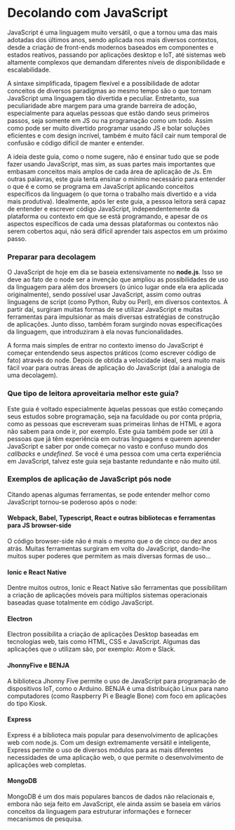 # Decolando com JavaScript

JavaScript é uma linguagem muito versátil, o que a tornou uma das mais adotadas dos últimos anos, sendo aplicada nos mais diversos contextos, desde a criação de front-ends modernos baseados em componentes e estados reativos, passando por aplicações desktop e IoT, até sistemas web altamente complexos que demandam diferentes níveis de disponibilidade e escalabilidade.

A sintaxe simplificada, tipagem flexível e a possibilidade de adotar conceitos de diversos paradigmas ao mesmo tempo são o que tornam JavaScript uma linguagem tão divertida e peculiar. Entretanto, sua peculiaridade abre margem para uma grande barreira de adoção, especialmente para aquelas pessoas que estão dando seus primeiros passos, seja somente em JS ou na programação como um todo. Assim como pode ser muito divertido programar usando JS e bolar soluções eficientes e com design incrível, também é muito fácil cair num temporal de confusão e código difícil de manter e entender.

A ideia deste guia, como o nome sugere, não é ensinar tudo que se pode fazer usando JavaScript, mas sim, as suas partes mais importantes que embasam conceitos mais amplos de cada área de aplicação de Js. Em outras palavras, este guia tenta ensinar o mínimo necessário para entender o que é e como se programa em JavaScript aplicando conceitos específicos da linguagem \(o que torna o trabalho mais divertido e a vida mais produtiva\). Idealmente, após ler este guia, a pessoa leitora será capaz de entender e escrever código JavaScript, independentemente da plataforma ou contexto em que se está programando, e apesar de os aspectos específicos de cada uma dessas plataformas ou contextos não serem cobertos aqui, não será difícil aprender tais aspectos em um próximo passo.

### Preparar para decolagem

O JavaScript de hoje em dia se baseia extensivamente no **node.js**. Isso se deve ao fato de o node ser a invenção que ampliou as possibilidades de uso da linguagem para além dos browsers \(o único lugar onde ela era aplicada originalmente\), sendo possível usar JavaScript, assim como outras linguagens de script \(como Python, Ruby ou Perl\), em diversos contextos.  À partir daí, surgiram muitas formas de se utilizar JavaScript e muitas ferramentas para impulsionar as mais diversas estratégias de construção de aplicações. Junto disso, também foram surgindo novas especificações da linguagem, que introduziram à ela novas funcionalidades.

A forma mais simples de entrar no contexto imenso do JavaScript é começar entendendo seus aspectos práticos \(como escrever código de fato\) através do node. Depois de obtida a velocidade ideal, será muito mais fácil voar para outras áreas de aplicação do JavaScript \(daí a analogia de uma decolagem\).

### Que tipo de leitora aproveitaria melhor este guia?

Este guia é voltado especialmente àquelas pessoas que estão começando seus estudos sobre programação, seja na faculdade ou por conta própria, como as pessoas que escreveram suas primeiras linhas de HTML e agora não sabem para onde ir, por exemplo. Este guia também pode ser útil à pessoas que já têm experiência em outras linguagens e querem aprender JavaScript e saber por onde começar no vasto e confuso mundo dos _callbacks_ e _undefined_. Se você é uma pessoa com uma certa experiência em JavaScript, talvez este guia seja bastante redundante e não muito útil.

### Exemplos de aplicação de JavaScript pós node

Citando apenas algumas ferramentas, se pode entender melhor como JavaScript tornou-se poderoso após o node:

#### Webpack, Babel, Typescript, React e outras bibliotecas e ferramentas para JS browser-side

O código browser-side não é mais o mesmo que o de cinco ou dez anos atrás. Muitas ferramentas surgiram em volta do JavaScript, dando-lhe muitos super poderes que permitem as mais diversas formas de uso... 

#### **Ionic e React Native**

Dentre muitos outros, Ionic e React Native são ferramentas que possibilitam a criação de aplicações móveis para múltiplos sistemas operacionais baseadas quase totalmente em código JavaScript.

#### Electron

Electron possibilita a criação de aplicações Desktop baseadas em tecnologias web, tais como HTML, CSS e JavaScript. Algumas das aplicações que o utilizam são, por exemplo: Atom e Slack.

#### JhonnyFive e BENJA

A biblioteca Jhonny Five permite o uso de JavaScript para programação de dispositivos IoT, como o Arduino. BENJA é uma distribuição Linux para nano computadores \(como Raspberry Pi e Beagle Bone\) com foco em aplicações do tipo Kiosk.

#### Express

Express é a biblioteca mais popular para desenvolvimento de aplicações web com node.js. Com um design extremamente versátil e inteligente, Express permite o uso de diversos módulos para as mais diferentes necessidades de uma aplicação web, o que permite o desenvolvimento de aplicações web completas.

#### **MongoDB**

MongoDB é um dos mais populares bancos de dados não relacionais e, embora não seja feito em JavaScript, ele ainda assim se baseia em vários conceitos da linguagem para estruturar informações e fornecer mecanismos de pesquisa.

